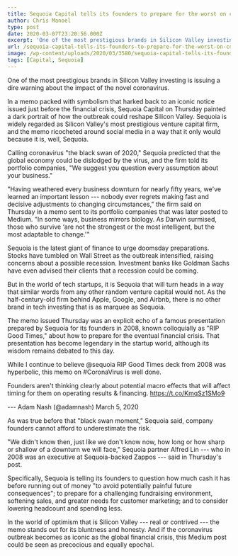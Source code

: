 ```yaml
---
title: Sequoia Capital tells its founders to prepare for the worst on coronavirus
author: Chris Manoel
type: post
date: 2020-03-07T23:20:56.000Z
excerpt: 'One of the most prestigious brands in Silicon Valley investing is issuing a dire warning about the impact of the novel coronavirus. In a memo packed with symbolism that harked back to an iconic notice issued just before the financial crisis, Sequoia Capital on Thursday painted a dark portrait of how the outbreak could reshape&hellip;'
url: /sequoia-capital-tells-its-founders-to-prepare-for-the-worst-on-coronavirus/
image: /wp-content/uploads/2020/03/3580/sequoia-capital-tells-its-founders-to-prepare-for-the-worst-on-coronavirus.jpg
tags: [Capital, Sequoia]
---
```


One of the most prestigious brands in Silicon Valley investing is issuing a dire warning about the impact of the novel coronavirus.

In a memo packed with symbolism that harked back to an iconic notice issued just before the financial crisis, Sequoia Capital on Thursday painted a dark portrait of how the outbreak could reshape Silicon Valley. Sequoia is widely regarded as Silicon Valley's most prestigious venture capital firm, and the memo ricocheted around social media in a way that it only would because it is, well, Sequoia.

Calling coronavirus "the black swan of 2020," Sequoia predicted that the global economy could be dislodged by the virus, and the firm told its portfolio companies, "We suggest you question every assumption about your business."

"Having weathered every business downturn for nearly fifty years, we've learned an important lesson --- nobody ever regrets making fast and decisive adjustments to changing circumstances," the firm said on Thursday in a memo sent to its portfolio companies that was later posted to Medium. "In some ways, business mirrors biology. As Darwin surmised, those who survive ‘are not the strongest or the most intelligent, but the most adaptable to change.'"

Sequoia is the latest giant of finance to urge doomsday preparations. Stocks have tumbled on Wall Street as the outbreak intensified, raising concerns about a possible recession. Investment banks like Goldman Sachs have even advised their clients that a recession could be coming.

But in the world of tech startups, it is Sequoia that will turn heads in a way that similar words from any other random venture capital would not. As the half-century-old firm behind Apple, Google, and Airbnb, there is no other brand in tech investing that is as marquee as Sequoia.

The memo issued Thursday was an explicit echo of a famous presentation prepared by Sequoia for its founders in 2008, known colloquially as "RIP Good Times," about how to prepare for the eventual financial crisis. That presentation has become legendary in the startup world, although its wisdom remains debated to this day.

While I continue to believe @sequoia RIP Good Times deck from 2008 was hyperbolic, this memo on #CoronaVirus is well done.

Founders aren't thinking clearly about potential macro effects that will affect timing for them on operating results & financing. <https://t.co/KmqSz1SMo9>

\--- Adam Nash (@adamnash) March 5, 2020

As was true before that "black swan moment," Sequoia said, company founders cannot afford to underestimate the risk.

"We didn't know then, just like we don't know now, how long or how sharp or shallow of a downturn we will face," Sequoia partner Alfred Lin --- who in 2008 was an executive at Sequoia-backed Zappos --- said in Thursday's post.

Specifically, Sequoia is telling its founders to question how much cash it has before running out of money "to avoid potentially painful future consequences"; to prepare for a challenging fundraising environment, softening sales, and greater needs for customer marketing; and to consider lowering headcount and spending less.

In the world of optimism that is Silicon Valley --- real or contrived --- the memo stands out for its bluntness and honesty. And if the coronavirus outbreak becomes as iconic as the global financial crisis, this Medium post could be seen as precocious and equally epochal.
